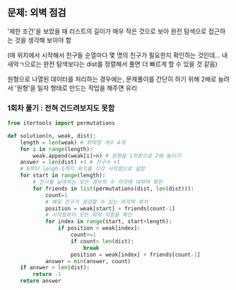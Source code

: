 ## 문제: 외벽 점검

'제한 조건'을 보았을 때 리스트의 길이가 매우 작은 것으로 보아 완전 탐색으로 접근하는 것을 생각해 보아야 함

(매 위치에서 시작해서 친구들 순열마다 몇 명의 친구가 필요한지 확인하는 것인데... 내 새악ㄱ으로는 완전 탐색보다는 dist를 정렬해서 풀면 더 빠르게 할 수 있을 것 같음)

원형으로 나열된 데이터를 처리하는 경우에는, 문제풀이를 간단히 하기 위해 2배로 늘려서 '원형'을 일자 형태로 만드는 작업을 해주면 유리

### 1회차 풀기 : 전혀 건드려보지도 못함

```python
from itertools import permutations

def solution(n, weak, dist):
    length = len(weak) # 취약점 개수 4개
    for i in range(length):
        weak.append(weak[i]+n) # 원형을 1차원으로 2배 늘리기
    answer = len(dist) +1 # 친구수 +1
    # 0부터 lengh-1까지 위치를 각각 시작점으로 설정
    for start in range(length):
        # 친구를 날여하는 모든 경우의 수 각각에 대하여 확인
        for friends in list(permutations(dist, len(dist))):
            count=1
            # 해당 친구가 점검할 수 있는 마지막 위치
            position = weak[start] + friends[count-1]
            # 시작점부터 모든 취약 지점을 확인
            for index in range(start, start+length):
                if position < weak[index]:
                    count+=1
                    if count> len(dist):
                        break
                    position = weak[index] + friends[count-1]
            answer = min(answer, count)
    if answer > len(dist):
        return -1
    return answer
```
